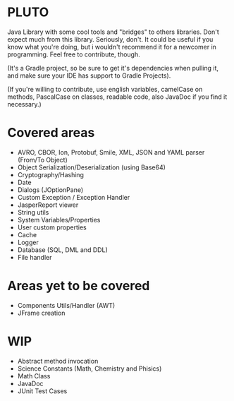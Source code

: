 # PLUTO
Java Library with some cool tools and "bridges" to others libraries.
Don't expect much from this library. Seriously, don't. 
It could be useful if you know what you're doing, but i wouldn't recommend it for a newcomer in programming.
Feel free to contribute, though.

(It's a Gradle project, so be sure to get it's dependencies when pulling it, and make sure your IDE has support to Gradle Projects).

(If you're willing to contribute, use english variables, camelCase on methods, PascalCase on classes, readable code, also JavaDoc if you find it necessary.)

# Covered areas
* AVRO, CBOR, Ion, Protobuf, Smile, XML, JSON and YAML parser (From/To Object)
* Object Serialization/Deserialization (using Base64)
* Cryptography/Hashing
* Date
* Dialogs (JOptionPane)
* Custom Exception / Exception Handler
* JasperReport viewer
* String utils
* System Variables/Properties
* User custom properties
* Cache
* Logger
* Database (SQL, DML and DDL)
* File handler

# Areas yet to be covered
* Components Utils/Handler (AWT)
* JFrame creation

# WIP
* Abstract method invocation
* Science Constants (Math, Chemistry and Phisics)
* Math Class
* JavaDoc
* JUnit Test Cases


